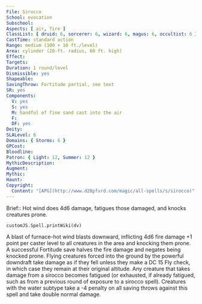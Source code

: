 ```yaml
---
File: Sirocco
School: evocation
Subschool: 
Aspects: [ air, fire ]
ClassList: { druid: 6, sorcerer: 6, wizard: 6, magus: 6, occultist: 6 }
CastTime: standard action
Range: medium (100 + 10 ft./level)
Area: cylinder (20-ft. radius, 60 ft. high)
Effect: 
Targets: 
Duration: 1 round/level
Dismissible: yes
Shapeable: 
SavingThrow: Fortitude partial, see text
SR: yes
Components:
  V: yes
  S: yes
  M: handful of fine sand cast into the air
  F: 
  DF: yes
Deity: 
SLALevel: 6
Domains: { Storms: 6 }
GPCost: 
Bloodline: 
Patron: { Light: 12, Summer: 12 }
MythicDescription: 
Augment: 
Mythic: 
Haunt: 
Copyright:
  Content: "[APG](http://www.d20pfsrd.com/magic/all-spells/s/sirocco)"
---
```

Brief:: Hot wind does 4d6 damage, fatigues those damaged, and knocks creatures prone.

```dataviewjs
customJS.Spell.printWiki(dv)
```

A blast of furnace-hot wind blasts downward, inflicting 4d6 fire damage +1 point per caster level to all creatures in the area and knocking them prone. A successful Fortitude save halves the fire damage and negates being knocked prone. Flying creatures forced into the ground by the powerful downdraft take damage as if they fell unless they make a DC 15 Fly check, in which case they remain at their original altitude.  Any creature that takes damage from a sirocco becomes fatigued (or exhausted, if already fatigued, such as from a previous round of exposure to a sirocco spell). Creatures with the water subtype take a -4 penalty on all saving throws against this spell and take double normal damage.

